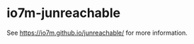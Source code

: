 io7m-junreachable
=================

See https://io7m.github.io/junreachable/ for more information.

